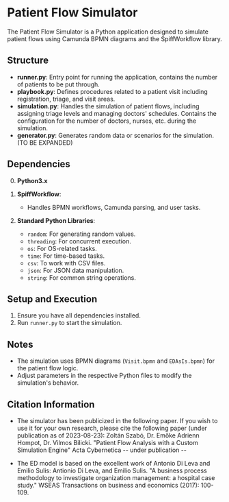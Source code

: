 # Patient Flow Simulator

The Patient Flow Simulator is a Python application designed to simulate patient flows using Camunda BPMN diagrams and the SpiffWorkflow library.

## Structure

- **runner.py**: Entry point for running the application, contains the number of patients to be put through.
- **playbook.py**: Defines procedures related to a patient visit including registration, triage, and visit areas.
- **simulation.py**: Handles the simulation of patient flows, including assigning triage levels and managing doctors' schedules. Contains the configuration for the number of doctors, nurses, etc. during the simulation.
- **generator.py**: Generates random data or scenarios for the simulation. (TO BE EXPANDED)

## Dependencies

0. **Python3.x**

1. **SpiffWorkflow**:
    - Handles BPMN workflows, Camunda parsing, and user tasks.

2. **Standard Python Libraries**:
    - `random`: For generating random values.
    - `threading`: For concurrent execution.
    - `os`: For OS-related tasks.
    - `time`: For time-based tasks.
    - `csv`: To work with CSV files.
    - `json`: For JSON data manipulation.
    - `string`: For common string operations.

## Setup and Execution

1. Ensure you have all dependencies installed.
2. Run `runner.py` to start the simulation.

## Notes

- The simulation uses BPMN diagrams (`Visit.bpmn` and `EDAsIs.bpmn`) for the patient flow logic.
- Adjust parameters in the respective Python files to modify the simulation's behavior.

## Citation Information
- The simulator has been publicized in the following paper. If you wish to use it for your own research, please cite the following paper (under publication as of 2023-08-23):
Zoltán Szabó, Dr. Emőke Adrienn Hompot, Dr. Vilmos Bilicki. "Patient Flow Analysis with a Custom Simulation Engine" Acta Cybernetica -- under publication --

- The ED model is based on the excellent work of Antonio Di Leva and Emilio Sulis:
Antionio Di Leva, and Emilio Sulis. "A business process methodology to investigate organization management: a hospital case study." WSEAS Transactions on business and economics (2017): 100-109.